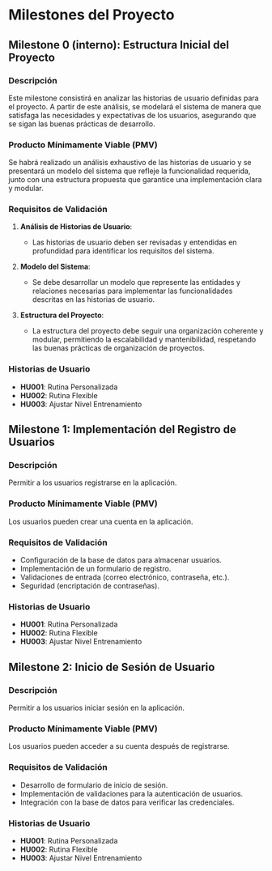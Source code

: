 # Milestones del Proyecto

## Milestone 0 (interno): Estructura Inicial del Proyecto

### Descripción
Este milestone consistirá en analizar las historias de usuario definidas para el proyecto. A partir de este análisis, se modelará el sistema de manera que satisfaga las necesidades y expectativas de los usuarios, asegurando que se sigan las buenas prácticas de desarrollo.

### Producto Mínimamente Viable (PMV)
Se habrá realizado un análisis exhaustivo de las historias de usuario y se presentará un modelo del sistema que refleje la funcionalidad requerida, junto con una estructura propuesta que garantice una implementación clara y modular.

### Requisitos de Validación
1. **Análisis de Historias de Usuario**: 
   - Las historias de usuario deben ser revisadas y entendidas en profundidad para identificar los requisitos del sistema.

2. **Modelo del Sistema**:
   - Se debe desarrollar un modelo que represente las entidades y relaciones necesarias para implementar las funcionalidades descritas en las historias de usuario.

3. **Estructura del Proyecto**:
   - La estructura del proyecto debe seguir una organización coherente y modular, permitiendo la escalabilidad y mantenibilidad, respetando las buenas prácticas de organización de proyectos.

### Historias de Usuario
- **HU001**:  Rutina Personalizada
- **HU002**:  Rutina Flexible
- **HU003**:  Ajustar Nivel Entrenamiento


## Milestone 1: Implementación del Registro de Usuarios

### Descripción
Permitir a los usuarios registrarse en la aplicación.

### Producto Mínimamente Viable (PMV)
Los usuarios pueden crear una cuenta en la aplicación.

### Requisitos de Validación
- Configuración de la base de datos para almacenar usuarios.
- Implementación de un formulario de registro.
- Validaciones de entrada (correo electrónico, contraseña, etc.).
- Seguridad (encriptación de contraseñas).

### Historias de Usuario
- **HU001**:  Rutina Personalizada
- **HU002**:  Rutina Flexible
- **HU003**:  Ajustar Nivel Entrenamiento


## Milestone 2: Inicio de Sesión de Usuario

### Descripción
Permitir a los usuarios iniciar sesión en la aplicación.

### Producto Mínimamente Viable (PMV)
Los usuarios pueden acceder a su cuenta después de registrarse.

### Requisitos de Validación
- Desarrollo de formulario de inicio de sesión.
- Implementación de validaciones para la autenticación de usuarios.
- Integración con la base de datos para verificar las credenciales.

### Historias de Usuario
- **HU001**:  Rutina Personalizada
- **HU002**:  Rutina Flexible
- **HU003**:  Ajustar Nivel Entrenamiento

